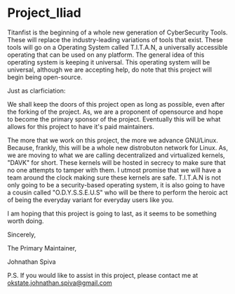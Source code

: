 # Project_Iliad

Titanfist is the beginning of a whole new generation of CyberSecurity Tools. These will replace the industry-leading variations of tools that exist.
These tools will go on a Operating System called T.I.T.A.N, a universally accessible operating that can be used on any platform. The general idea of this 
operating system is keeping it universal. This operating system will be universal, although we are accepting help, do note that this project will begin being open-source. 

Just as clarficiation:

We shall keep the doors of this project open as long as possible, even after the forking of the project. As, we are a proponent of opensource and hope to become
the primary sponsor of the project. Eventually this will be what allows for this project to have it's paid maintainers.

The more that we work on this project, the more we advance GNU/Linux. Because, frankly, this will be a whole new distrobuton network for Linux. As, we are moving to 
what we are calling decentralized and virtualized kernels, "DAVK" for short. These kernels will be hosted in secrecy to make sure that no one attempts to tamper with them.
I utmost promise that we will have a team around the clock making sure these kernels are safe. T.I.T.A.N is not only going to be a security-based operating system, it is 
also going to have a cousin called "O.D.Y.S.S.E.U.S" who will be there to perform the heroic act of being the everyday variant for everyday users like you. 

I am hoping that this project is going to last, as it seems to be something worth doing.

Sincerely,

The Primary Maintainer,

Johnathan Spiva

P.S. If you would like to assist in this project, please contact me at okstate.johnathan.spiva@gmail.com
